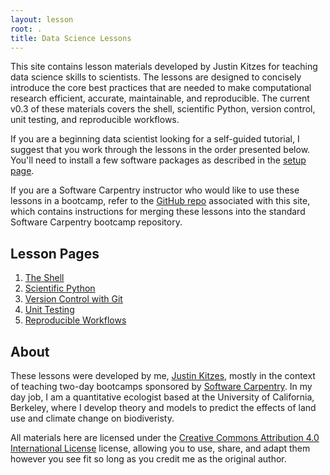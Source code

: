 ```yaml
---
layout: lesson
root: .
title: Data Science Lessons
---
```


This site contains lesson materials developed by Justin Kitzes for teaching 
data science skills to scientists. The lessons are designed to concisely 
introduce the core best practices that are needed to make computational 
research efficient, accurate, maintainable, and reproducible. The current v0.3 
of these materials covers the shell, scientific Python, version control, unit 
testing, and reproducible workflows.

If you are a beginning data scientist looking for a self-guided tutorial, I 
suggest that you work through the lessons in the order presented below. You'll 
need to install a few software packages as described in the [setup 
page]({{page.root}}/setup.html).

If you are a Software Carpentry instructor who would like to use these lessons 
in a bootcamp, refer to the [GitHub 
repo](http://github.com/jkitzes/datasci-lessons) associated with this site, 
which contains instructions for merging these lessons into the standard 
Software Carpentry bootcamp repository.

Lesson Pages
------------

1. [The Shell]({{page.root}}/lessons/shell/)
2. [Scientific Python]({{page.root}}/lessons/python/)
3. [Version Control with Git]({{page.root}}/lessons/git/)
4. [Unit Testing]({{page.root}}/lessons/python/testing.html)
5. [Reproducible 
   Workflows]({{page.root}}/lessons/python/reproducible_workflow.html)

About
-----

These lessons were developed by me, [Justin Kitzes](http://justinkitzes.com/), 
mostly in the context of teaching two-day bootcamps sponsored by [Software 
Carpentry](http://software-carpentry.org/). In my day job, I am a quantitative 
ecologist based at the University of California, Berkeley, where I develop 
theory and models to predict the effects of land use and climate change on 
biodiveristy.

All materials here are licensed under the [Creative Commons Attribution 4.0 
International License](http://creativecommons.org/licenses/by/4.0/deed.en_US) 
license, allowing you to use, share, and adapt them however you see fit so long 
as you credit me as the original author.
